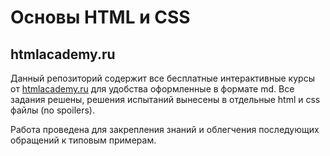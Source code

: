 # Основы HTML и CSS
## htmlacademy.ru

Данный репозиторий содержит все бесплатные интерактивные курсы от <a href="http://htmlacademy.ru">htmlacademy.ru</a> для удобства оформленные в формате md. Все задания решены, решения испытаний вынесены в отдельные html и css файлы (no spoilers).

Работа проведена для закрепления знаний и облегчения последующих обращений к типовым примерам.